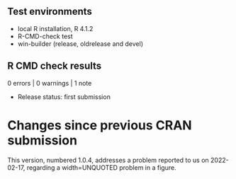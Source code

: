 ## Test environments
* local R installation, R 4.1.2
* R-CMD-check test
* win-builder (release, oldrelease and devel)

## R CMD check results

0 errors | 0 warnings | 1 note

* Release status: first submission

# Changes since previous CRAN submission

This version, numbered 1.0.4, addresses a problem reported to us on 2022-02-17,
regarding a width=UNQUOTED problem in a figure.



